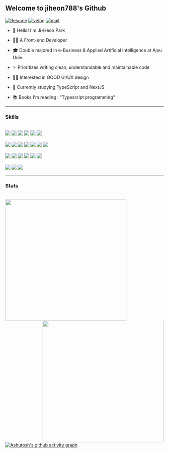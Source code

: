 ## Welcome to jiheon788's Github

[![Resume](https://img.shields.io/badge/JiHeon's_Notion-5C9EFF?style=flat&logo=Notion)]([https://jiheon788.notion.site](https://jiheon788.notion.site/jiheon788/Frontend-Developer-59fa56d52d5746008698b3cd6c9324d1))
[![velog](https://img.shields.io/badge/JiHeon's_Blog-20C997?style=flat&logo=Velog&logoColor=white)](https://velog.io/@jiheon788)
[![mail](https://img.shields.io/badge/jiheon788@ajou.ac.kr-c14438?style=flat&logo=Gmail&logoColor=white)](mailto:jiheon788@ajou.ac.kr)

- 👋 Hello! I'm Ji-Heon Park

- 👨‍💻 A Front-end Developer

- 🎓 Double majored in e-Business & Applied Artificial Intelligence at Ajou Univ.

- ✨ Prioritizes writing clean, understandable and maintainable code

- 👨‍🎨 Interested in GOOD UI/UX design

- 🌱 Currently studying TypeScript and NextJS

- 📚 Books I'm reading : "Typescript programming"

---

### Skills

<br>

<div>
<img src="https://img.shields.io/badge/JavaScript-F7DF1E?style=flat-square&logo=JavaScript&logoColor=white"/>
<img src="https://img.shields.io/badge/TypeScript-3178C6?style=flat-square&logo=TypeScript&logoColor=white"/>
<img src="https://img.shields.io/badge/HTML5-E34F26?style=flat-square&logo=HTML5&logoColor=white"/>
<img src="https://img.shields.io/badge/CSS3-1572B6?style=flat-square&logo=CSS3&logoColor=white"/>
<img src="https://img.shields.io/badge/Python-3776AB?style=flat-square&logo=Python&logoColor=white"/>
<img src="https://img.shields.io/badge/R-276DC3?style=flat-square&logo=R&logoColor=white"/>
</div>
<br>

<div>
<img src="https://img.shields.io/badge/React-61DAFB?style=flat-square&logo=React&logoColor=white"/>
<img src="https://img.shields.io/badge/Next.js-000000?style=flat-square&logo=nextdotjs&logoColor=white"/>
<img src="https://img.shields.io/badge/Redux-764ABC?style=flat-square&logo=Redux&logoColor=white"/>
<img src="https://img.shields.io/badge/React Query-FF4154?style=flat-square&logo=React Query&logoColor=white"/>
<img src="https://img.shields.io/badge/Recoil-0088CC?style=flat-square&logo=Recoil&logoColor=white"/>
<img src="https://img.shields.io/badge/styled-components-DB7093?style=flat-square&logo=styled-components&logoColor=white"/>
<img src="https://img.shields.io/badge/Jest-C21325?style=flat-square&logo=Jest&logoColor=white"/>
</div>
<br>

  
<div>
<img src="https://img.shields.io/badge/Express-000000?style=flat-square&logo=Express&logoColor=white"/>
<img src="https://img.shields.io/badge/Node.js-339933?style=flat-square&logo=Node.js&logoColor=white"/>
<img src="https://img.shields.io/badge/Jquery-0769AD?style=flat-square&logo=Jquery&logoColor=white"/>
<img src="https://img.shields.io/badge/FastAPI-009688?style=flat-square&logo=FastAPI&logoColor=white"/>
<img src="https://img.shields.io/badge/Flask-000000?style=flat-square&logo=Flask&logoColor=white"/>
<img src="https://img.shields.io/badge/MongoDB-47A248?style=flat-square&logo=MongoDB&logoColor=white"/>
</div>
<br>

<div>
<img src="https://img.shields.io/badge/Netlify-00C7B7?style=flat-square&logo=Netlify&logoColor=white"/>
<img src="https://img.shields.io/badge/TensorFlow-FF6F00?style=flat-square&logo=TensorFlow&logoColor=white"/>
<img src="https://img.shields.io/badge/scikit-learn-F7931E?style=flat-square&logo=scikit-learn&logoColor=white"/>
</div>
  
---

### Stats

<br>

<div align=center>
    <a href="https://github.com/anuraghazra/github-readme-stats" title="Go to Source">
      <img align="left" width=385 src="https://github-readme-stats.vercel.app/api?username=jiheon788&show_icons=true&theme=dark&hide_border=true&bg_color=151515&icon_color=ffffff&text_color=ffffff&title_color=00e6fe" />
    </a>
    <a href="https://git.io/streak-stats" title="Go to Source">
      <img align="right" width=385 src="http://github-readme-streak-stats.herokuapp.com?user=jiheon788&hide_border=true&theme=black-ice" alt="" />
    </a>
  </div>

<br><br><br><br><br><br><br><br>

[![Ashutosh's github activity graph](https://github-readme-activity-graph.cyclic.app/graph?username=jiheon788&theme=react-dark)](https://github.com/ashutosh00710/github-readme-activity-graph)
